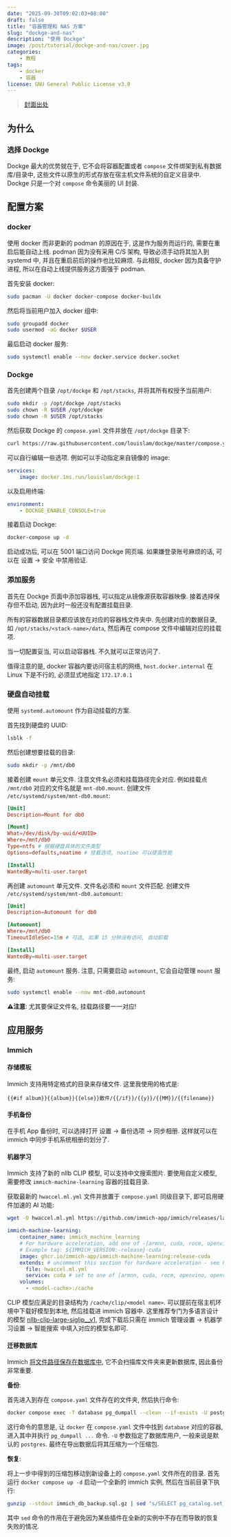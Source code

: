 ```yaml
---
date: "2025-09-30T09:02:03+08:00"
draft: false
title: "容器管理和 NAS 方案"
slug: "dockge-and-nas"
description: "使用 Dockge"
image: /post/tutorial/dockge-and-nas/cover.jpg
categories:
    - 教程
tags:
    - docker
    - 容器
license: GNU General Public License v3.0
---
```


> [封面出处](https://www.pixiv.net/artworks/68148178)

## 为什么

### 选择 Dockge

Dockge 最大的优势就在于, 它不会将容器配置或者 `compose` 文件绑架到私有数据库/目录中, 这些文件以原生的形式存放在宿主机文件系统的自定义目录中. Dockge 只是一个对 `compose` 命令美丽的 UI 封装.

## 配置方案

### docker

使用 docker 而非更新的 podman 的原因在于, 这是作为服务而运行的, 需要在重启后能自动上线. podman 因为没有采用 C/S 架构, 导致必须手动将其加入到 systemd 中, 并且在重启前后的操作也比较麻烦. 与此相反, docker 因为具备守护进程, 所以在自动上线提供服务这方面强于 podman.

首先安装 docker:

```bash
sudo pacman -U docker docker-compose docker-buildx
```

然后将当前用户加入 docker 组中:

```bash
sudo groupadd docker
sudo usermod -aG docker $USER
```

最后启动 docker 服务:

```bash
sudo systemctl enable --now docker.service docker.socket
```

### Dockge

首先创建两个目录 `/opt/dockge` 和 `/opt/stacks`, 并将其所有权授予当前用户:

```bash
sudo mkdir -p /opt/dockge /opt/stacks
sudo chown -R $USER /opt/dockge
sudo chown -R $USER /opt/stacks
```

然后获取 Dockge 的 `compose.yaml` 文件并放在 `/opt/dockge` 目录下:

```bash
curl https://raw.githubusercontent.com/louislam/dockge/master/compose.yaml --output compose.yaml
```

可以自行编辑一些选项. 例如可以手动指定来自镜像的 image:

```yaml
services:
    image: docker.1ms.run/louislam/dockge:1
```

以及启用终端:

```yaml
environment:
    - DOCKGE_ENABLE_CONSOLE=true
```

接着启动 Dockge:

```bash
docker-compose up -d
```

启动成功后, 可以在 5001 端口访问 Dockge 网页端. 如果嫌登录账号麻烦的话, 可以在 设置 -> 安全 中禁用验证.

### 添加服务

首先在 Dockge 页面中添加容器栈, 可以指定从镜像源获取容器映像. 接着选择保存但不启动, 因为此时一般还没有配置挂载目录.

所有的容器数据目录都应该放在对应的容器栈文件夹中. 先创建对应的数据目录, 如 `/opt/stacks/<stack-name>/data`, 然后再在 compose 文件中编辑对应的挂载项.

当一切配置妥当, 可以启动容器栈. 不久就可以正常访问了.

值得注意的是, docker 容器内要访问宿主机的网络, `host.docker.internal` 在 Linux 下是不行的, 必须显式地指定 `172.17.0.1`

### 硬盘自动挂载

使用 `systemd.automount` 作为自动挂载的方案.

首先找到硬盘的 UUID:

```bash
lsblk -f
```

然后创建想要挂载的目录:

```bash
sudo mkdir -p /mnt/db0
```

接着创建 `mount` 单元文件. 注意文件名必须和挂载路径完全对应. 例如挂载点 `/mnt/db0` 对应的文件名就是 `mnt-db0.mount`. 创建文件 `/etc/systemd/system/mnt-db0.mount`:

```toml
[Unit]
Description=Mount for db0

[Mount]
What=/dev/disk/by-uuid/<UUID>
Where=/mnt/db0
Type=ntfs # 根据硬盘具体的文件类型
Options=defaults,noatime # 挂载选项, noatime 可以提高性能

[Install]
WantedBy=multi-user.target
```

再创建 `automount` 单元文件. 文件名必须和 `mount` 文件匹配. 创建文件 `/etc/systemd/system/mnt-db0.automount`:

```toml
[Unit]
Description=Automount for db0

[Automount]
Where=/mnt/db0
TimeoutIdleSec=15m # 可选, 如果 15 分钟没有访问, 自动卸载

[Install]
WantedBy=multi-user.target
```

最终, 启动 `automount` 服务. 注意, 只需要启动 `automount`, 它会自动管理 `mount` 服务:

```bash
sudo systemctl enable --now mnt-db0.automount
```

**⚠️注意**: 尤其要保证文件名, 挂载路径要一一对应!

## 应用服务

### Immich

#### 存储模板

Immich 支持用特定格式的目录来存储文件. 这里我使用的格式是:

```text
{{#if album}}{{album}}{{else}}散件/{{/if}}/{{y}}/{{MM}}/{{filename}}
```

#### 手机备份

在手机 App 备份时, 可以选择打开 设置 -> 备份选项 -> 同步相册. 这样就可以在 immich 中同步手机系统相册的划分了.

#### 机器学习

Immich 支持了新的 nllb CLIP 模型, 可以支持中文搜索图片. 要使用自定义模型, 需要修改 `immich-machine-learning` 容器的挂载目录.

获取最新的 `hwaccel.ml.yml` 文件并放置于 `compose.yaml` 同级目录下, 即可启用硬件加速的 AI 功能:

```bash
wget -O hwaccel.ml.yml https://github.com/immich-app/immich/releases/latest/download/hwaccel.ml.yml
```

```yaml
immich-machine-learning:
    container_name: immich_machine_learning
    # For hardware acceleration, add one of -[armnn, cuda, rocm, openvino, rknn] to the image tag.
    # Example tag: ${IMMICH_VERSION:-release}-cuda
    image: ghcr.io/immich-app/immich-machine-learning:release-cuda
    extends: # uncomment this section for hardware acceleration - see https://immich.app/docs/features/ml-hardware-acceleration
      file: hwaccel.ml.yml
      service: cuda # set to one of [armnn, cuda, rocm, openvino, openvino-wsl, rknn] for accelerated inference - use the `-wsl` version for WSL2 where applicable
    volumes:
      - <model-cache>:/cache
```

CLIP 模型应满足的目录结构为 `/cache/clip/<model name>`. 可以提前在宿主机环境中下载好模型到本地, 然后挂载进 immich 容器中. 这里推荐专门为多语言设计的模型 [nllb-clip-large-siglip__v1](https://huggingface.co/immich-app/nllb-clip-large-siglip__v1), 完成下载后只需在 immich 管理设置 -> 机器学习设置 -> 智能搜索 中填入对应的模型名即可.

#### 迁移数据库

Immich [将文件路径保存在数据库中](https://github.com/immich-app/immich/discussions/3299), 它不会扫描库文件夹来更新数据库, 因此备份非常重要.

**备份**:

首先进入到存在 `compose.yaml` 文件存在的文件夹, 然后执行命令:

```bash
docker compose exec -T database pg_dumpall --clean --if-exists -U postgres | gzip > immich_db_backup.sql.gz
```

这行命令的意思是, 让 `docker` 在 `compose.yaml` 文件中找到 `database` 对应的容器, 进入其中并执行 `pg_dumpall ...` 命令. `-U` 参数指定了数据库用户, 一般来说是默认的 `postgres`. 最终在导出数据后将其压缩为一个压缩包.

**恢复**:

将上一步中得到的压缩包移动到新设备上的 `compose.yaml` 文件所在的目录. 首先运行 `docker compose up -d` 启动一个全新的 immich 实例, 然后在当前目录下执行:

```bash
gunzip --stdout immich_db_backup.sql.gz | sed "s/SELECT pg_catalog.set_config('search_path', '', false);/SELECT pg_catalog.set_config('search_path', 'public, pg_catalog', true);/g" | docker compose exec -i database psql -U postgres
```

其中 `sed` 命令的作用在于避免因为某些插件在全新的实例中不存在而导致的恢复失败的情况.
